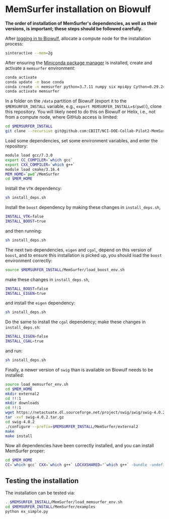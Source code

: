 # MemSurfer installation on Biowulf

**The order of installation of MemSurfer's dependencies, as well as their versions, is important; these steps should be followed carefully.**

After [logging in to Biowulf](https://hpc.nih.gov/docs/connect.html), allocate a compute node for the installation process:

```bash
sinteractive --mem=2g
```

After ensuring the [Miniconda package manager](https://docs.conda.io/en/latest/miniconda.html) is installed, create and activate a `memsurfer` environment:

```bash
conda activate
conda update -n base conda
conda create -n memsurfer python=3.7.11 numpy six mpi4py Cython=0.29.24 setuptools
conda activate memsurfer
```

In a folder on the `/data` partition of Biowulf (export it to the `$MEMSURFER_INSTALL` variable, e.g., `export MEMSURFER_INSTALL=$(pwd)`), clone this repository. You will likely need to do this on Biowulf or Helix, i.e., not from a compute node, where GitHub access is limited:

```bash
cd $MEMSURFER_INSTALL
git clone --recursive git@github.com:CBIIT/NCI-DOE-Collab-Pilot2-MemSurfer.git
```

Load some dependencies, set some environment variables, and enter the repository:

```bash
module load gcc/7.3.0
export CC_COMPILER=`which gcc`
export CXX_COMPILER=`which g++`
module load cmake/3.16.4
MEM_HOME=`pwd`/MemSurfer
cd $MEM_HOME
```

Install the `VTK` dependency:

```bash
sh install_deps.sh
```

Install the `boost` dependency by making these changes in `install_deps.sh`,

```bash
INSTALL_VTK=false
INSTALL_BOOST=true
```

and then running:

```bash
sh install_deps.sh
```

The next two dependencies, `eigen` and `cgal`, depend on this version of `boost`, and to ensure this installation is picked up, you should load the `boost` environment correctly:

```bash
source $MEMSURFER_INSTALL/MemSurfer/load_boost_env.sh
```

make these changes in `install_deps.sh`,

```bash
INSTALL_BOOST=false
INSTALL_EIGEN=true
```

and install the `eigen` dependency:

```bash
sh install_deps.sh
```

Do the same to install the `cgal` dependency; make these changes in `install_deps.sh`:

```bash
INSTALL_EIGEN=false
INSTALL_CGAL=true
```

and run:

```bash
sh install_deps.sh
```

Finally, a newer version of `swig` than is available on Biowulf needs to be installed:

```bash
source load_memsurfer_env.sh
cd $MEM_HOME
mkdir external2
cd !!:1
mkdir downloads
cd !!:1
wget https://netactuate.dl.sourceforge.net/project/swig/swig/swig-4.0.2/swig-4.0.2.tar.gz
tar -xvf swig-4.0.2.tar.gz
cd swig-4.0.2
./configure --prefix=$MEMSURFER_INSTALL/MemSurfer/external2
make
make install
```

Now all dependencies have been correctly installed, and you can install MemSurfer proper:

```bash
cd $MEM_HOME
CC=`which gcc` CXX=`which g++` LDCXXSHARED="`which g++` -bundle -undefined dynamic_lookup" python setup.py install
```

## Testing the installation

The installation can be tested via:

```bash
. $MEMSURFER_INSTALL/MemSurfer/load_memsurfer_env.sh
cd $MEMSURFER_INSTALL/MemSurfer/examples
python ex_simple.py
```
